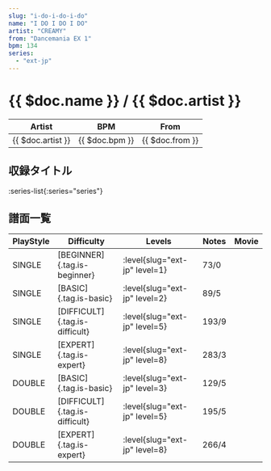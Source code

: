 ```yaml
---
slug: "i-do-i-do-i-do"
name: "I DO I DO I DO"
artist: "CREAMY"
from: "Dancemania EX 1"
bpm: 134
series:
  - "ext-jp"
---
```


# {{ $doc.name }} / {{ $doc.artist }}

|Artist|BPM|From|
|------|---|----|
|{{ $doc.artist }}|{{ $doc.bpm }}|{{ $doc.from }}|

## 収録タイトル

:series-list{:series="series"}

## 譜面一覧

|PlayStyle|Difficulty|Levels|Notes|Movie|
|---------|----------|------|-----|-----|
|SINGLE|[BEGINNER]{.tag.is-beginner}|<div class="field is-grouped is-grouped-multiline"> :level{slug="ext-jp" level=1}</div>|73/0||
|SINGLE|[BASIC]{.tag.is-basic}|<div class="field is-grouped is-grouped-multiline"> :level{slug="ext-jp" level=2}</div>|89/5||
|SINGLE|[DIFFICULT]{.tag.is-difficult}|<div class="field is-grouped is-grouped-multiline"> :level{slug="ext-jp" level=5}</div>|193/9||
|SINGLE|[EXPERT]{.tag.is-expert}|<div class="field is-grouped is-grouped-multiline"> :level{slug="ext-jp" level=8}</div>|283/3||
|DOUBLE|[BASIC]{.tag.is-basic}|<div class="field is-grouped is-grouped-multiline"> :level{slug="ext-jp" level=3}</div>|129/5||
|DOUBLE|[DIFFICULT]{.tag.is-difficult}|<div class="field is-grouped is-grouped-multiline"> :level{slug="ext-jp" level=5}</div>|195/5||
|DOUBLE|[EXPERT]{.tag.is-expert}|<div class="field is-grouped is-grouped-multiline"> :level{slug="ext-jp" level=8}</div>|266/4||
